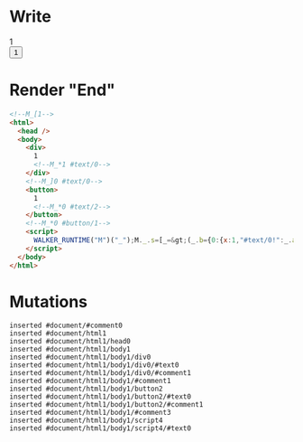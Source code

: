 # Write
  <!--M_[1--><div>1<!--M_*1 #text/0--></div><!--M_]0 #text/0--><button>1<!--M_*0 #text/2--></button><!--M_*0 #button/1--><script>WALKER_RUNTIME("M")("_");M._.s=[_=>(_.b={0:{x:1,"#text/0!":_.a={},"#text/0(":{renderBody:_._["packages/translator-tags/src/__tests__/fixtures/define-tag-render-attr-signal/template.marko_1_renderer"]}},1:_.a})];M._.e=[0,"packages/translator-tags/src/__tests__/fixtures/define-tag-render-attr-signal/template.marko_0_x"];M._.d=1;M._.w()</script>


# Render "End"
```html
<!--M_[1-->
<html>
  <head />
  <body>
    <div>
      1
      <!--M_*1 #text/0-->
    </div>
    <!--M_]0 #text/0-->
    <button>
      1
      <!--M_*0 #text/2-->
    </button>
    <!--M_*0 #button/1-->
    <script>
      WALKER_RUNTIME("M")("_");M._.s=[_=&gt;(_.b={0:{x:1,"#text/0!":_.a={},"#text/0(":{renderBody:_._["packages/translator-tags/src/__tests__/fixtures/define-tag-render-attr-signal/template.marko_1_renderer"]}},1:_.a})];M._.e=[0,"packages/translator-tags/src/__tests__/fixtures/define-tag-render-attr-signal/template.marko_0_x"];M._.d=1;M._.w()
    </script>
  </body>
</html>
```

# Mutations
```
inserted #document/#comment0
inserted #document/html1
inserted #document/html1/head0
inserted #document/html1/body1
inserted #document/html1/body1/div0
inserted #document/html1/body1/div0/#text0
inserted #document/html1/body1/div0/#comment1
inserted #document/html1/body1/#comment1
inserted #document/html1/body1/button2
inserted #document/html1/body1/button2/#text0
inserted #document/html1/body1/button2/#comment1
inserted #document/html1/body1/#comment3
inserted #document/html1/body1/script4
inserted #document/html1/body1/script4/#text0
```